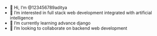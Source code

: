 - 👋 Hi, I’m @123456789aditya
- 👀 I’m interested in full stack web development integrated with artificial intelligence
- 🌱 I’m currently learning advance django
- 💞️ I’m looking to collaborate on backend web development
<!---
123456789aditya/123456789aditya is a ✨ special ✨ repository because its `README.md` (this file) appears on your GitHub profile.
You can click the Preview link to take a look at your changes.
--->
